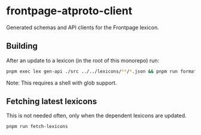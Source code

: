 # frontpage-atproto-client

Generated schemas and API clients for the Frontpage lexicon.

## Building

After an update to a lexicon (in the root of this monorepo) run:

```sh
pnpm exec lex gen-api ./src ../../lexicons/**/*.json && pnpm run format:write
```

Note: This requires a shell with glob support.

## Fetching latest lexicons

This is not needed often, only when the dependent lexicons are updated.

```sh
pnpm run fetch-lexicons
```
